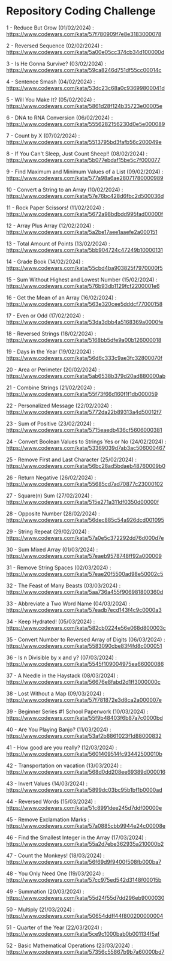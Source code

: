 <h1>Repository Coding Challenge</h1>

1 - Reduce But Grow (01/02/2024) : https://www.codewars.com/kata/57f780909f7e8e3183000078

2 - Reversed Sequence (02/02/2024) : https://www.codewars.com/kata/5a00e05cc374cb34d100000d

3 - Is He Gonna Survive? (03/02/2024) : https://www.codewars.com/kata/59ca8246d751df55cc00014c

4 - Sentence Smash (04/02/2024) : https://www.codewars.com/kata/53dc23c68a0c93699800041d

5 - Will You Make It? (05/02/2024) : https://www.codewars.com/kata/5861d28f124b35723e00005e

6 - DNA to RNA Conversion (06/02/2024) : https://www.codewars.com/kata/5556282156230d0e5e000089

7 - Count by X (07/02/2024) : https://www.codewars.com/kata/5513795bd3fafb56c200049e

8 - If You Can't Sleep, Just Count Sheep!! (08/02/2024) : https://www.codewars.com/kata/5b077ebdaf15be5c7f000077

9 - Find Maximum and Minimum Values of a List (09/02/2024) : https://www.codewars.com/kata/577a98a6ae28071780000989

10 - Convert a String to an Array (10/02/2024) : https://www.codewars.com/kata/57e76bc428d6fbc2d500036d

11 - Rock Paper Scissors! (11/02/2024) : https://www.codewars.com/kata/5672a98bdbdd995fad00000f

12 - Array Plus Array (12/02/2024) : https://www.codewars.com/kata/5a2be17aee1aaefe2a000151

13 - Total Amount of Points (13/02/2024) : https://www.codewars.com/kata/5bb904724c47249b10000131

14 - Grade Book (14/02/2024) : https://www.codewars.com/kata/55cbd4ba903825f7970000f5

15 - Sum Without Highest and Lowest Number (15/02/2024) : https://www.codewars.com/kata/576b93db1129fcf2200001e6

16 - Get the Mean of an Array (16/02/2024) : https://www.codewars.com/kata/563e320cee5dddcf77000158

17 - Even or Odd (17/02/2024) : https://www.codewars.com/kata/53da3dbb4a5168369a0000fe

18 - Reversed Strings (18/02/2024) : https://www.codewars.com/kata/5168bb5dfe9a00b126000018

19 - Days in the Year (19/02/2024) : https://www.codewars.com/kata/56d6c333c9ae3fc32800070f

20 - Area or Perimeter (20/02/2024) : https://www.codewars.com/kata/5ab6538b379d20ad880000ab

21 - Combine Strings (21/02/2024) : https://www.codewars.com/kata/55f73f66d160f1f1db000059

22 - Personalized Message (22/02/2024) : https://www.codewars.com/kata/5772da22b89313a4d50012f7

23 - Sum of Positive (23/02/2024) : https://www.codewars.com/kata/5715eaedb436cf5606000381

24 - Convert Boolean Values to Strings Yes or No (24/02/2024) : https://www.codewars.com/kata/53369039d7ab3ac506000467

25 - Remove First and Last Character (25/02/2024) : https://www.codewars.com/kata/56bc28ad5bdaeb48760009b0

26 - Return Negative (26/02/2024) : https://www.codewars.com/kata/55685cd7ad70877c23000102

27 - Square(n) Sum (27/02/2024) : https://www.codewars.com/kata/515e271a311df0350d00000f

28 - Opposite Number (28/02/2024) : https://www.codewars.com/kata/56dec885c54a926dcd001095

29 - String Repeat (29/02/2024) : https://www.codewars.com/kata/57a0e5c372292dd76d000d7e

30 - Sum Mixed Array (01/03/2024) : https://www.codewars.com/kata/57eaeb9578748ff92a000009

31 - Remove String Spaces (02/03/2024) : https://www.codewars.com/kata/57eae20f5500ad98e50002c5

32 - The Feast of Many Beasts (03/03/2024) : https://www.codewars.com/kata/5aa736a455f906981800360d

33 - Abbreviate a Two Word Name (04/03/2024) : https://www.codewars.com/kata/57eadb7ecd143f4c9c0000a3

34 - Keep Hydrated! (05/03/2024) : https://www.codewars.com/kata/582cb0224e56e068d800003c

35 - Convert Number to Reversed Array of Digits (06/03/2024) : https://www.codewars.com/kata/5583090cbe83f4fd8c000051

36 - Is n Divisible by x and y? (07/03/2024) : https://www.codewars.com/kata/5545f109004975ea66000086

37 - A Needle in the Haystack (08/03/2024) : https://www.codewars.com/kata/56676e8fabd2d1ff3000000c

38 - Lost Without a Map (09/03/2024) : https://www.codewars.com/kata/57f781872e3d8ca2a000007e

39 - Beginner Series #1 School Paperwork (10/03/2024) : https://www.codewars.com/kata/55f9b48403f6b87a7c0000bd

40 - Are You Playing Banjo? (11/03/2024) : https://www.codewars.com/kata/53af2b8861023f1d88000832

41 - How good are you really? (12/03/2024) : https://www.codewars.com/kata/5601409514fc93442500010b

42 - Transportation on vacation (13/03/2024) : https://www.codewars.com/kata/568d0dd208ee69389d000016

43 - Invert Values (14/03/2024) : https://www.codewars.com/kata/5899dc03bc95b1bf1b0000ad

44 - Reversed Words (15/03/2024) : https://www.codewars.com/kata/51c8991dee245d7ddf00000e

45 - Remove Exclamation Marks : https://www.codewars.com/kata/57a0885cbb9944e24c00008e

46 - Find the Smallest Integer in the Array (17/03/2024) : https://www.codewars.com/kata/55a2d7ebe362935a210000b2

47 - Count the Monkeys! (18/03/2024) : https://www.codewars.com/kata/56f69d9f9400f508fb000ba7

48 - You Only Need One (19/03/2024) : https://www.codewars.com/kata/57cc975ed542d3148f00015b

49 - Summation (20/03/2024) : https://www.codewars.com/kata/55d24f55d7dd296eb9000030

50 - Multiply (21/03/2024) : https://www.codewars.com/kata/50654ddff44f800200000004

51 - Quarter of the Year (22/03/2024) : https://www.codewars.com/kata/5ce9c1000bab0b001134f5af

52 - Basic Mathematical Operations (23/03/2024) : https://www.codewars.com/kata/57356c55867b9b7a60000bd7
